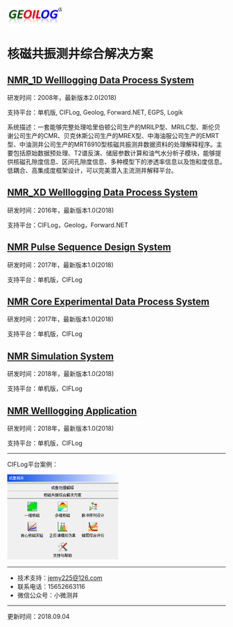 ﻿<script type="text/javascript" async src="https://cdn.mathjax.org/mathjax/latest/MathJax.js?config=TeX-MML-AM_CHTML"> </script>
![logo](https://raw.githubusercontent.com/jemy225/NMROS/master/pictures/logo.png)

核磁共振测井综合解决方案
===

## [NMR_1D Welllogging Data Process System](./NMR_1D_WellloggingDataProcessSystem/readme.md)

研发时间：2008年，最新版本2.0(2018)

支持平台：单机版, CIFLog, Geolog, Forward.NET, EGPS, Logik

系统描述：一套能够完整处理哈里伯顿公司生产的MRILP型、MRILC型、斯伦贝谢公司生产的CMR、贝克休斯公司生产的MREX型、中海油服公司生产的EMRT型、中油测井公司生产的MRT6910型核磁共振测井数据资料的处理解释程序。主要包括原始数据预处理、T2谱反演、储层参数计算和油气水分析子模块，能够提供核磁孔隙度信息、区间孔隙度信息、多种模型下的渗透率信息以及饱和度信息。低耦合、高集成度框架设计，可以完美潜入主流测井解释平台。

## [NMR_XD Welllogging Data Process System](./NMR_XD_WellloggingDataProcessSystem/readme.md)

研发时间：2016年，最新版本1.0(2018)

支持平台：CIFLog，Geolog，Forward.NET

## [NMR Pulse Sequence Design System](./NMR_PulseSequenceDesignSystem/readme.md)

研发时间：2017年，最新版本1.0(2018)

支持平台：单机版，CIFLog

## [NMR Core Experimental Data Process System](./NMR_CoreExperimentalDataProcessSystem/readme.md)

研发时间：2017年，最新版本1.0(2018)

支持平台：单机版，CIFLog

## [NMR Simulation System](./NMR_SimulationSystem/readme.md)

研发时间：2018年，最新版本1.0(2018)

支持平台：单机版，CIFLog

## [NMR Welllogging Application](./NMR_WellloggingApplication/readme.md)

研发时间：2018年，最新版本1.0(2018)

支持平台：单机版，CIFLog



---
CIFLog平台案例：

![modulelist](https://raw.githubusercontent.com/jemy225/NMROS/master/pictures/modulelist.png)


---
- 技术支持：jemy225@126.com
- 联系电话：15652663116
- 微信公众号：小微测井

---
更新时间：2018.09.04

